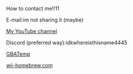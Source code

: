 How to contact me!!11

E-mail:im not sharing it (maybe)

[My YouTube channel](https://www.youtube.com/channel/UC3IL0b1yqcimDNNGxSRxDkA)

Discord (preferred way):idkwhereisthisname4445

[GBATemp](https://gbatemp.net/members/kcrtr3.669379/)

[wii-homebrew.com](https://forum.wii-homebrew.com/index.php/User/110850-idkwhereisthisname/?s=ca62823baf3e04cd12e3dde0434a1ec466425c78)

